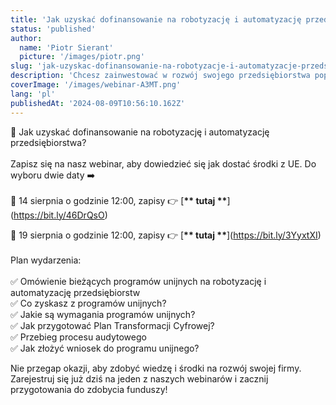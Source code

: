 ```yaml
---
title: 'Jak uzyskać dofinansowanie na robotyzację i automatyzację przedsiębiorstwa?'
status: 'published'
author:
  name: 'Piotr Sierant'
  picture: '/images/piotr.png'
slug: 'jak-uzyskac-dofinansowanie-na-robotyzacje-i-automatyzacje-przedsiebiorstwa'
description: 'Chcesz zainwestować w rozwój swojego przedsiębiorstwa poprzez robotyzację i automatyzację, ale nie wiesz, jak zdobyć dofinansowanie? Dołącz do naszego webinaru i odkryj, jak pozyskać środki z Unii Europejskiej na innowacyjne projekty!'
coverImage: '/images/webinar-A3MT.png'
lang: 'pl'
publishedAt: '2024-08-09T10:56:10.162Z'
---
```


🤔 Jak uzyskać dofinansowanie na robotyzację i automatyzację przedsiębiorstwa?\
\
Zapisz się na nasz webinar, aby dowiedzieć się jak dostać środki z UE. Do wyboru dwie daty ➡️\
\
📆 14 sierpnia o godzinie 12:00, zapisy 👉 \[**\*\* tutaj \*\***\](https://bit.ly/46DrQsO)

📆 19 sierpnia o godzinie 12:00, zapisy 👉 \[**\*\* tutaj \*\***\](https://bit.ly/3YyxtXI)\
\
Plan wydarzenia: \
\
✅ Omówienie bieżących programów unijnych na robotyzację i automatyzację przedsiębiorstw \
✅ Co zyskasz z programów unijnych? \
✅ Jakie są wymagania programów unijnych? \
✅ Jak przygotować Plan Transformacji Cyfrowej? \
✅ Przebieg procesu audytowego \
✅ Jak złożyć wniosek do programu unijnego? 

Nie przegap okazji, aby zdobyć wiedzę i środki na rozwój swojej firmy. Zarejestruj się już dziś na jeden z naszych webinarów i zacznij przygotowania do zdobycia funduszy!